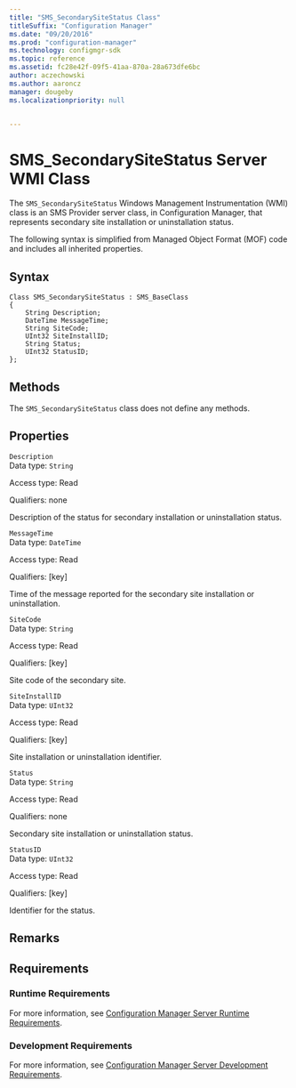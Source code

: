 ```yaml
---
title: "SMS_SecondarySiteStatus Class"
titleSuffix: "Configuration Manager"
ms.date: "09/20/2016"
ms.prod: "configuration-manager"
ms.technology: configmgr-sdk
ms.topic: reference
ms.assetid: fc28e42f-09f5-41aa-870a-28a673dfe6bc
author: aczechowski
ms.author: aaroncz
manager: dougeby
ms.localizationpriority: null


---
```

# SMS_SecondarySiteStatus Server WMI Class
The `SMS_SecondarySiteStatus` Windows Management Instrumentation (WMI) class is an SMS Provider server class, in Configuration Manager, that represents secondary site installation or uninstallation status.  

 The following syntax is simplified from Managed Object Format (MOF) code and includes all inherited properties.  

## Syntax  

```  
Class SMS_SecondarySiteStatus : SMS_BaseClass  
{  
    String Description;  
    DateTime MessageTime;  
    String SiteCode;  
    UInt32 SiteInstallID;  
    String Status;  
    UInt32 StatusID;  
};  
```  

## Methods  
 The `SMS_SecondarySiteStatus` class does not define any methods.  

## Properties  
 `Description`  
 Data type: `String`  

 Access type: Read  

 Qualifiers: none  

 Description of the status for secondary installation or uninstallation status.  

 `MessageTime`  
 Data type: `DateTime`  

 Access type: Read  

 Qualifiers: [key]  

 Time of the message reported for the secondary site installation or uninstallation.  

 `SiteCode`  
 Data type: `String`  

 Access type: Read  

 Qualifiers: [key]  

 Site code of the secondary site.  

 `SiteInstallID`  
 Data type: `UInt32`  

 Access type: Read  

 Qualifiers: [key]  

 Site installation or uninstallation identifier.  

 `Status`  
 Data type: `String`  

 Access type: Read  

 Qualifiers: none  

 Secondary site installation or uninstallation status.  

 `StatusID`  
 Data type: `UInt32`  

 Access type: Read  

 Qualifiers: [key]  

 Identifier for the status.  

## Remarks  

## Requirements  

### Runtime Requirements  
 For more information, see [Configuration Manager Server Runtime Requirements](../../../../../develop/core/reqs/server-runtime-requirements.md).  

### Development Requirements  
 For more information, see [Configuration Manager Server Development Requirements](../../../../../develop/core/reqs/server-development-requirements.md).  
